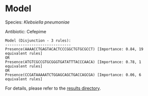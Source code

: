 
# Model

Species: *Klebsiella pneumoniae*

Antibiotic: Cefepime

```
Model (Disjunction - 3 rules):
------------------------------
Presence(AAAACCTGAGTACACTCCCGGCTGTGCGCCT) [Importance: 0.84, 19 equivalent rules]
OR
Presence(ATGTCGCCGTGCGGGTGATATTTACCCAACA) [Importance: 0.78, 1 equivalent rules]
OR
Presence(CCGATAAAAATCTGGAGCAGCTGACCAGCGA) [Importance: 0.06, 6 equivalent rules]

```

For details, please refer to the [results directory](../../../../../results/scm_b/klebsiella%20pneumoniae/cefepime/repeat_10/).

